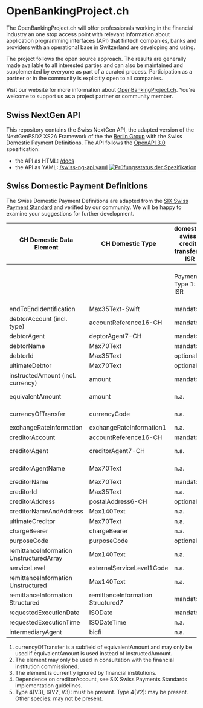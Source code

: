 # OpenBankingProject.ch

The OpenBankingProject.ch will offer professionals working in the financial industry an one stop access point with relevant information about application programming interfaces (API) that fintech companies, banks and providers with an operational base in Switzerland are developing and using.

The project follows the open source approach. The results are generally made available to all interested parties and can also be maintained and supplemented by everyone as part of a curated process. Participation as a partner or in the community is explicitly open to all companies.

Visit our website for more information about [OpenBankingProject.ch](https://www.openbankingproject.ch). You're welcome to support us as a project partner or community member.


## Swiss NextGen API

This repository contains the Swiss NextGen API, the adapted version of the NextGenPSD2 XS2A Framework of the the [Berlin Group](https://www.berlin-group.org/) with the Swiss Domestic Payment Definitions. The API
follows the [OpenAPI 3.0](https://github.com/OAI/OpenAPI-Specification/blob/master/versions/3.0.2.md)
spezification:
* the API as HTML: [/docs](https://openbankingproject-ch.github.io/obp-apis)
* the API as YAML: [/swiss-ng-api.yaml](https://github.com/openbankingproject-ch/obp-apis/raw/master/swiss-ng-api.yaml)
[![Prüfungsstatus der Spezifikation](https://travis-ci.com/openbankingproject-ch/obp-apis.svg?branch=master "Prüfungsstatus der Spezifikation")](https://travis-ci.com/openbankingproject-ch/obp-apis)

## Swiss Domestic Payment Definitions

The Swiss Domestic Payment Definitions are adapted from the [SIX Swiss Payment Standard](https://www.six-group.com/interbank-clearing/en/home/standardization/iso-payments/customer-bank/implementation-guidelines.html) and verified by our community. We will be happy to examine your suggestions for further development.

|        CH Domestic Data Element         |         CH Domestic Type          | domestic-swiss-credit-transfers-ISR |         domestic-swiss-credit-transfers         | domestic-swiss-foreign-credit-transfers |    sepa-credit-transfers     | cross-border-credit-transfers |
| --------------------------------------- | --------------------------------- | ----------------------------------- | ----------------------------------------------- | --------------------------------------- | ---------------------------- | ----------------------------- |
|                                         |                                   | Payment Type 1: ISR                 | Payment Type 2: IBAN/postal account and IID/BIC | Payment Type 4: Foreign currency        | Payment Type 5: Foreign SEPA | Payment Type 6: Foreign       |
| endToEndIdentification                  | Max35Text-Swift                   | mandatory                           | mandatory                                       | mandatory                               | mandatory                    | mandatory                     |
| debtorAccount (incl. type)              | accountReference16-CH             | mandatory                           | mandatory                                       | mandatory                               | mandatory                    | mandatory                     |
| debtorAgent                             | deptorAgent7-CH                   | mandatory                           | mandatory                                       | mandatory                               | mandatory                    | optional                      |
| debtorName                              | Max70Text                         | mandatory                           | mandatory                                       | mandatory                               | mandatory                    | mandatory                     |
| debtorId                                | Max35Text                         | optional 3)                         | optional 3)                                     | optional 3)                             | optional 3)                  | optional 3)                   |
| ultimateDebtor                          | Max70Text                         | optional                            | optional                                        | optional                                | optional                     | optional                      |
| instructedAmount (incl. currency)       | amount                            | mandatory                           | dependent 1)                                    | dependent 1)                            | dependent 1)                 | dependent 1)                  |
| equivalentAmount                        | amount                            | n.a.                                | dependent 1)                                    | dependent 1)                            | dependent 1)                 | dependent 1)                  |
| currencyOfTransfer                      | currencyCode                      | n.a.                                | dependent 1)                                    | dependent 1)                            | dependent 1)                 | dependent 1)                  |
| exchangeRateInformation                 | exchangeRateInformation1          | n.a.                                | optional 2)                                     | optional 2)                             | optional 2)                  | optional 2)                   |
| creditorAccount                         | accountReference16-CH             | mandatory                           | mandatory                                       | mandatory                               | mandatory                    | mandatory                     |
| creditorAgent                           | creditorAgent7-CH                 | n.a.                                | dependent 4)                                    | mandatory                               | optional                     | dependent 4)                  |
| creditorAgentName                       | Max70Text                         | n.a.                                | n.a.                                            | dependent 5)                            | n.a.                         | dependent 5)                  |
| creditorName                            | Max70Text                         | mandatory                           | mandatory                                       | mandatory                               | mandatory                    | mandatory                     |
| creditorId                              | Max35Text                         | n.a.                                | optional                                        | optional                                | optional                     | optional                      |
| creditorAddress                         | postalAddress6-CH                 | optional                            | optional                                        | optional                                | optional                     | optional                      |
| creditorNameAndAddress                  | Max140Text                        | n.a.                                | dependent                                       | dependent                               | dependent                    | dependent                     |
| ultimateCreditor                        | Max70Text                         | n.a.                                | optional                                        | optional                                | optional                     | optional                      |
| chargeBearer                            | chargeBearer                      | n.a.                                | optional                                        | optional                                | mandatory                    | optional                      |
| purposeCode                             | purposeCode                       | optional                            | optional                                        | optional                                | optional                     | optional                      |
| remittanceInformation UnstructuredArray | Max140Text                        | n.a.                                | n.a.                                            | n.a.                                    | n.a.                         | n.a.                          |
| serviceLevel                            | externalServiceLevel1Code         | n.a.                                | optional                                        | optional                                | mandatory                    | optional                      |
| remittanceInformation Unstructured      | Max140Text                        | n.a.                                | optional                                        | optional                                | optional                     | optional                      |
| remittanceInformation Structured        | remittanceInformation Structured7 | mandatory                           | optional                                        | optional                                | optional                     | optional                      |
| requestedExecutionDate                  | ISODate                           | mandatory                           | mandatory                                       | mandatory                               | mandatory                    | mandatory                     |
| requestedExecutionTime                  | ISODateTime                       | n.a.                                | n.a.                                            | n.a.                                    | n.a.                         | n.a.                          |
| intermediaryAgent                       | bicfi                             | n.a.                                | n.a.                                            | optional 2)                             | n.a.                         | optional 2)                   |

 
1) currencyOfTransfer is a subfield of equivalentAmount and may only be used if equivalentAmount is used instead of instructedAmount.
2) The element may only be used in consultation with the financial institution commissioned.
3) The element is currently ignored by financial institutions.
4) Dependence on creditorAccount, see SIX Swiss Payments Standards implementation guidelines.
5) Type 4(V3), 6(V2, V3): must be present. Type 4(V2): may be present. Other species: may not be present.
